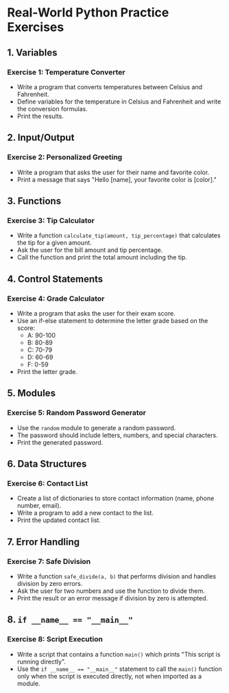 # Real-World Python Practice Exercises

## 1. Variables
### Exercise 1: Temperature Converter
- Write a program that converts temperatures between Celsius and Fahrenheit.
- Define variables for the temperature in Celsius and Fahrenheit and write the conversion formulas.
- Print the results.

## 2. Input/Output
### Exercise 2: Personalized Greeting
- Write a program that asks the user for their name and favorite color.
- Print a message that says "Hello [name], your favorite color is [color]."

## 3. Functions
### Exercise 3: Tip Calculator
- Write a function `calculate_tip(amount, tip_percentage)` that calculates the tip for a given amount.
- Ask the user for the bill amount and tip percentage.
- Call the function and print the total amount including the tip.

## 4. Control Statements
### Exercise 4: Grade Calculator
- Write a program that asks the user for their exam score.
- Use an if-else statement to determine the letter grade based on the score:
  - A: 90-100
  - B: 80-89
  - C: 70-79
  - D: 60-69
  - F: 0-59
- Print the letter grade.

## 5. Modules
### Exercise 5: Random Password Generator
- Use the `random` module to generate a random password.
- The password should include letters, numbers, and special characters.
- Print the generated password.

## 6. Data Structures
### Exercise 6: Contact List
- Create a list of dictionaries to store contact information (name, phone number, email).
- Write a program to add a new contact to the list.
- Print the updated contact list.

## 7. Error Handling
### Exercise 7: Safe Division
- Write a function `safe_divide(a, b)` that performs division and handles division by zero errors.
- Ask the user for two numbers and use the function to divide them.
- Print the result or an error message if division by zero is attempted.

## 8. `if __name__ == "__main__"`
### Exercise 8: Script Execution
- Write a script that contains a function `main()` which prints "This script is running directly".
- Use the `if __name__ == "__main__"` statement to call the `main()` function only when the script is executed directly, not when imported as a module.
